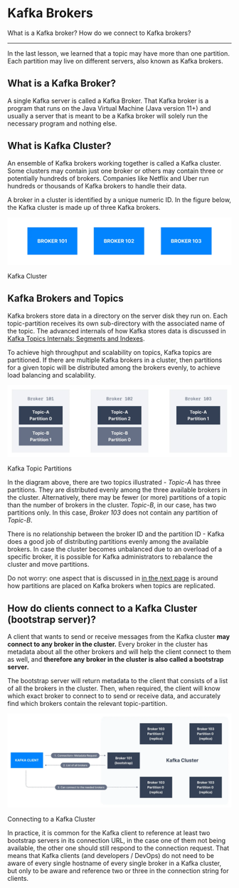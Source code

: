 Kafka Brokers
=============

What is a Kafka broker? How do we connect to Kafka brokers?

* * *

In the last lesson, we learned that a topic may have more than one partition. Each partition may live on different servers, also known as Kafka brokers.

What is a Kafka Broker?
-----------------------

[](#What-is-a-Kafka-Broker?-0)

A single Kafka server is called a Kafka Broker. That Kafka broker is a program that runs on the Java Virtual Machine (Java version 11+) and usually a server that is meant to be a Kafka broker will solely run the necessary program and nothing else.

What is Kafka Cluster?
----------------------

[](#What-is-Kafka-Cluster?-1)

An ensemble of Kafka brokers working together is called a Kafka cluster. Some clusters may contain just one broker or others may contain three or potentially hundreds of brokers. Companies like Netflix and Uber run hundreds or thousands of Kafka brokers to handle their data.

A broker in a cluster is identified by a unique numeric ID. In the figure below, the Kafka cluster is made up of three Kafka brokers.

![Diagram showing a Kafka cluster with multiple Kafka brokers.](./static/images/Kafka_Brokers_1.webp "Apache Kafka Cluster with multiple brokers")

Kafka Cluster

Kafka Brokers and Topics
------------------------

[](#Kafka-Brokers-and-Topics-2)

Kafka brokers store data in a directory on the server disk they run on. Each topic-partition receives its own sub-directory with the associated name of the topic. The advanced internals of how Kafka stores data is discussed in [Kafka Topics Internals: Segments and Indexes](/kafka/kafka-topics-internals-segments-and-indexes/).

To achieve high throughput and scalability on topics, Kafka topics are partitioned. If there are multiple Kafka brokers in a cluster, then partitions for a given topic will be distributed among the brokers evenly, to achieve load balancing and scalability.

![3 Kafka Brokers with 2 Kafka Topics and topic partitions.](./static/images/Kafka_Brokers_2.webp "Apache Kafka Topic Partitions")

Kafka Topic Partitions

In the diagram above, there are two topics illustrated - _Topic-A_ has three partitions. They are distributed evenly among the three available brokers in the cluster. Alternatively, there may be fewer (or more) partitions of a topic than the number of brokers in the cluster. _Topic-B_, in our case, has two partitions only. In this case, _Broker 103_ does not contain any partition of _Topic-B_.

There is no relationship between the broker ID and the partition ID - Kafka does a good job of distributing partitions evenly among the available brokers. In case the cluster becomes unbalanced due to an overload of a specific broker, it is possible for Kafka administrators to rebalance the cluster and move partitions.

Do not worry: one aspect that is discussed in [in the next page](/kafka/kafka-topic-replication/) is around how partitions are placed on Kafka brokers when topics are replicated.

How do clients connect to a Kafka Cluster (bootstrap server)?
-------------------------------------------------------------

[](#How-do-clients-connect-to-a-Kafka-Cluster-(bootstrap-server)?-3)

A client that wants to send or receive messages from the Kafka cluster **may connect to any broker in the cluster.** Every broker in the cluster has metadata about all the other brokers and will help the client connect to them as well, and **therefore any broker in the cluster is also called a bootstrap server.**

The bootstrap server will return metadata to the client that consists of a list of all the brokers in the cluster. Then, when required, the client will know which exact broker to connect to to send or receive data, and accurately find which brokers contain the relevant topic-partition.

![Connecting to a Kafka Cluster (Bootstrap Server) diagram. Process for connecting to a Kafka broker within an Apache Kafka cluster.](./static/images/Kafka_Brokers_3.webp "How to Connect to a Kafka Cluster")

Connecting to a Kafka Cluster

In practice, it is common for the Kafka client to reference at least two bootstrap servers in its connection URL, in the case one of them not being available, the other one should still respond to the connection request. That means that Kafka clients (and developers / DevOps) do not need to be aware of every single hostname of every single broker in a Kafka cluster, but only to be aware and reference two or three in the connection string for clients.